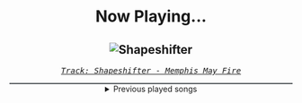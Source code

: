 <div align="center"> 
<h1>Now Playing...</h1>

![Shapeshifter](https://i.scdn.co/image/ab67616d00001e02eb890ac595338e88f29c0496)
--
_<samp><a href="https://open.spotify.com/track/5ygnLI5tPzIxNbJamKzeBw">Track: Shapeshifter - Memphis May Fire</a></samp>_

<div style="border: 1px #4B5054 solid"></div>
<details>
  <summary>
    Previous played songs
  </summary>
  <table>
    <thead>
      <tr>
        <th>
          Artist
        </th>
        <th>
          Song
        </th>
        <th>
          Link
        </th>
      </tr>
    </thead>
    <tbody>
      <tr><td>Memphis May Fire</td><td>Shapeshifter</td><td><a href="https://open.spotify.com/track/5ygnLI5tPzIxNbJamKzeBw">https://open.spotify.com/track/5ygnLI5tPzIxNbJamKzeBw</a></td></tr><tr><td>Windwaker</td><td>Apathy</td><td><a href="https://open.spotify.com/track/0hECfkuAgf4P5jHE7AMAL8">https://open.spotify.com/track/0hECfkuAgf4P5jHE7AMAL8</a></td></tr><tr><td>coldrain</td><td>Gone</td><td><a href="https://open.spotify.com/track/6Aslruh5oCnzDKWTALrHOZ">https://open.spotify.com/track/6Aslruh5oCnzDKWTALrHOZ</a></td></tr><tr><td>Bury Tomorrow</td><td>Villain Arc</td><td><a href="https://open.spotify.com/track/1uX9dEAb6lIuAgndCYZcQl">https://open.spotify.com/track/1uX9dEAb6lIuAgndCYZcQl</a></td></tr><tr><td>ENMY</td><td>Never Healing</td><td><a href="https://open.spotify.com/track/0PhCPH68OUjClujS250rmR">https://open.spotify.com/track/0PhCPH68OUjClujS250rmR</a></td></tr><tr><td>Windwaker</td><td>Arcane</td><td><a href="https://open.spotify.com/track/6opPm7ldduOxXQuml8HMTK">https://open.spotify.com/track/6opPm7ldduOxXQuml8HMTK</a></td></tr><tr><td>Resolve</td><td>Older Days</td><td><a href="https://open.spotify.com/track/3DjsiMycLUIbFsSz7hKndD">https://open.spotify.com/track/3DjsiMycLUIbFsSz7hKndD</a></td></tr><tr><td>Of Virtue</td><td>Omen</td><td><a href="https://open.spotify.com/track/1wO1luZHbcTLFbCSL5EFn4">https://open.spotify.com/track/1wO1luZHbcTLFbCSL5EFn4</a></td></tr><tr><td>Memphis May Fire</td><td>Paralyzed</td><td><a href="https://open.spotify.com/track/5dNqz2N6o1dIWWQKnN6TRE">https://open.spotify.com/track/5dNqz2N6o1dIWWQKnN6TRE</a></td></tr><tr><td>Statefall</td><td>The Lost</td><td><a href="https://open.spotify.com/track/6kNXdTY9EQHMmnLgMk9Fs4">https://open.spotify.com/track/6kNXdTY9EQHMmnLgMk9Fs4</a></td></tr><tr><td>Neverland In Ashes</td><td>Destructible</td><td><a href="https://open.spotify.com/track/3gEYKJwjK9LPDigI5HCl6c">https://open.spotify.com/track/3gEYKJwjK9LPDigI5HCl6c</a></td></tr><tr><td>Lies We Sold</td><td>Fragments</td><td><a href="https://open.spotify.com/track/3DKFqcdMuglj6p4CKg7R9i">https://open.spotify.com/track/3DKFqcdMuglj6p4CKg7R9i</a></td></tr><tr><td>DEADEND</td><td>The Flood</td><td><a href="https://open.spotify.com/track/2gDtc40y6xIPA917q8XMhm">https://open.spotify.com/track/2gDtc40y6xIPA917q8XMhm</a></td></tr><tr><td>OCEANS</td><td>HAPPY</td><td><a href="https://open.spotify.com/track/4gKaBa5yxY76O3b8RkKx9w">https://open.spotify.com/track/4gKaBa5yxY76O3b8RkKx9w</a></td></tr><tr><td>OCEANS</td><td>HAPPY</td><td><a href="https://open.spotify.com/track/4gKaBa5yxY76O3b8RkKx9w">https://open.spotify.com/track/4gKaBa5yxY76O3b8RkKx9w</a></td></tr><tr><td>THE DEFECT</td><td>BROKEN MINDS</td><td><a href="https://open.spotify.com/track/3sJ6M3hImIgtxKpsUapITI">https://open.spotify.com/track/3sJ6M3hImIgtxKpsUapITI</a></td></tr><tr><td>SKYLIMIT</td><td>Designed To Lose</td><td><a href="https://open.spotify.com/track/2Lh2jkpjEvA4ImyGXxDLrm">https://open.spotify.com/track/2Lh2jkpjEvA4ImyGXxDLrm</a></td></tr><tr><td>VENUES</td><td>Praying Mantis</td><td><a href="https://open.spotify.com/track/0YwJtluhUZoYEF58xLLr82">https://open.spotify.com/track/0YwJtluhUZoYEF58xLLr82</a></td></tr><tr><td>Phantom Elite</td><td>Sangre Mala</td><td><a href="https://open.spotify.com/track/6muBFO9CbtYGRu6iVyzqN5">https://open.spotify.com/track/6muBFO9CbtYGRu6iVyzqN5</a></td></tr><tr><td>Tetrarch</td><td>Live Not Fantasize</td><td><a href="https://open.spotify.com/track/3asgs3iJWKVpTVUz8m7wVs">https://open.spotify.com/track/3asgs3iJWKVpTVUz8m7wVs</a></td></tr>
    </tbody>
  </table>
</details>

</div>
